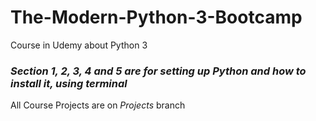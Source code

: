 # **The-Modern-Python-3-Bootcamp**
 Course in Udemy about Python 3

### *Section 1, 2, 3, 4 and 5 are for setting up Python and how to install it, using terminal*

 All Course Projects are on *Projects* branch
